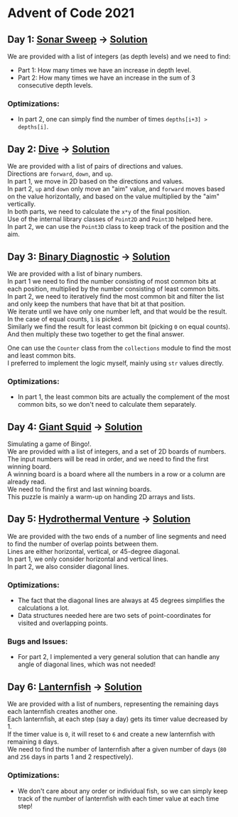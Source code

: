 # Advent of Code 2021

## Day 1: [Sonar Sweep](https://adventofcode.com/2021/day/1) &rarr; [Solution](./day01/d01.py)
We are provided with a list of integers (as depth levels) and we need to find:
* Part 1: How many times we have an increase in depth level.
* Part 2: How many times we have an increase in the sum of 3 consecutive depth levels.

### Optimizations:
* In part 2, one can simply find the number of times `depths[i+3] > depths[i]`.

## Day 2: [Dive](https://adventofcode.com/2021/day/2) &rarr; [Solution](./day02/d02.py)
We are provided with a list of pairs of directions and values.\
Directions are `forward`, `down`, and `up`.\
In part 1, we move in 2D based on the directions and values.\
In part 2, `up` and `down` only move an "aim" value, and `forward` moves based on the value horizontally, and based on the value multiplied by the "aim" vertically.\
In both parts, we need to calculate the `x*y` of the final position.\
Use of the internal library classes of `Point2D` and `Point3D` helped here.\
In part 2, we can use the `Point3D` class to keep track of the position and the aim.

## Day 3: [Binary Diagnostic](https://adventofcode.com/2021/day/3) &rarr; [Solution](./day03/d03.py)
We are provided with a list of binary numbers.\
In part 1 we need to find the number consisting of most common bits at each position, multiplied by the number consisting of least common bits.\
In part 2, we need to iteratively find the most common bit and filter the list and only keep the numbers that have that bit at that position.\
We iterate until we have only one number left, and that would be the result.\
In the case of equal counts, `1` is picked.\
Similarly we find the result for least common bit (picking `0` on equal counts).\
And then multiply these two together to get the final answer.

One can use the `Counter` class from the `collections` module to find the most and least common bits.\
I preferred to implement the logic myself, mainly using `str` values directly.

### Optimizations:
* In part 1, the least common bits are actually the complement of the most common bits, so we don't need to calculate them separately.

## Day 4: [Giant Squid](https://adventofcode.com/2021/day/4) &rarr; [Solution](./day04/d04.py)
Simulating a game of Bingo!.\
We are provided with a list of integers, and a set of 2D boards of numbers.\
The input numbers will be read in order, and we need to find the first winning board.\
A winning board is a board where all the numbers in a row or a column are already read.\
We need to find the first and last winning boards.\
This puzzle is mainly a warm-up on handing 2D arrays and lists.

## Day 5: [Hydrothermal Venture](https://adventofcode.com/2021/day/5) &rarr; [Solution](./day05/d05.py)
We are provided with the two ends of a number of line segments and need to find the number of overlap points between them.\
Lines are either horizontal, vertical, or 45-degree diagonal.\
In part 1, we only consider horizontal and vertical lines.\
In part 2, we also consider diagonal lines.

### Optimizations:
* The fact that the diagonal lines are always at 45 degrees simplifies the calculations a lot.
* Data structures needed here are two sets of point-coordinates for visited and overlapping points.

### Bugs and Issues:
* For part 2, I implemented a very general solution that can handle any angle of diagonal lines, which was not needed!

## Day 6: [Lanternfish](https://adventofcode.com/2021/day/6) &rarr; [Solution](./day06/d06.py)
We are provided with a list of numbers, representing the remaining days each lanternfish creates another one.\
Each lanternfish, at each step (say a day) gets its timer value decreased by 1.\
If the timer value is `0`, it will reset to `6` and create a new lanternfish with remaining `8` days.\
We need to find the number of lanternfish after a given number of days (`80` and `256` days in parts 1 and 2 respectively).

### Optimizations:
* We don't care about any order or individual fish, so we can simply keep track of the number of lanternfish with each timer value at each time step!